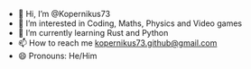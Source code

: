 - 👋 Hi, I’m @Kopernikus73
- 👀 I’m interested in Coding, Maths, Physics and Video games
- 🌱 I’m currently learning Rust and Python
- 📫 How to reach me kopernikus73.github@gmail.com
- 😄 Pronouns: He/Him

<!---
Kopernikus73/Kopernikus73 is a ✨ special ✨ repository because its `README.md` (this file) appears on your GitHub profile.
You can click the Preview link to take a look at your changes.
--->
